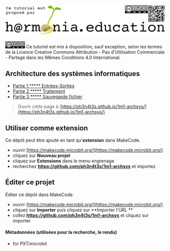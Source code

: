 ![logo Harmonia](https://github.com/ph3n4t3s/1m1-archsys/blob/master/img/Harmonia_v4.jpg?raw=true)

![logo CC](https://github.com/ph3n4t3s/1m1-archsys/blob/master/img/cc.png?raw=true)
Ce tutoriel est mis à disposition, sauf exception, selon les termes de la Licence Creative Commons Attribution - Pas d'Utilisation Commerciale - Partage dans les Mêmes Conditions 4.0 International.  

## Architecture des systèmes informatiques
* [Partie 1 ***** ](/1m1-archsys/1M1-ArchSys)    [Entrées-Sorties](https://makecode.microbit.org/#tutorial:github:ph3n4t3s/1m1-archsys/1M1-ArchSys)
* [Partie 2 ***** ](/1m2-archsys/1M2-ArchSys)    [Traitement](https://makecode.microbit.org/#tutorial:github:ph3n4t3s/1m2-archsys/1M2-ArchSys)
* [Partie 3 ***** ](/1m3-archsys/1M3-ArchSys)    [Sauvegarde fichier](https://makecode.microbit.org/#tutorial:github:ph3n4t3s/1m3-archsys/1M3-ArchSys)


> Ouvrir cette page à [https://ph3n4t3s.github.io/1m1-archsys/](https://ph3n4t3s.github.io/1m1-archsys/)

## Utiliser comme extension

Ce dépôt peut être ajouté en tant qu'**extension** dans MakeCode.

* ouvrir [https://makecode.microbit.org/](https://makecode.microbit.org/)
* cliquez sur **Nouveau projet**
* cliquez sur **Extensions** dans le menu engrenage
* recherchez **https://github.com/ph3n4t3s/1m1-archsys** et importez

## Éditer ce projet

Éditer ce dépôt dans MakeCode.

* ouvrir [https://makecode.microbit.org/](https://makecode.microbit.org/)
* cliquez sur **Importer** puis cliquez sur **Importer l'URL **
* collez **https://github.com/ph3n4t3s/1m1-archsys** et cliquez sur importer

#### Métadonnées (utilisées pour la recherche, le rendu)

* for PXT/microbit
<script src="https://makecode.com/gh-pages-embed.js"></script><script>makeCodeRender("{{ site.makecode.home_url }}", "{{ site.github.owner_name }}/{{ site.github.repository_name }}");</script>
